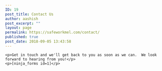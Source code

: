 ```yaml
---
ID: 19
post_title: Contact Us
author: aashish
post_excerpt: ""
layout: page
permalink: https://safeworkmel.com/contact/
published: true
post_date: 2018-09-05 13:43:58
---
```


	<p>Get in touch and we'll get back to you as soon as we can.  We look forward to hearing from you!</p>
	<p>[ninja_forms id=1]</p>